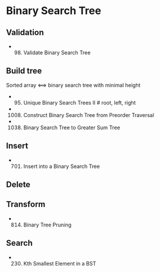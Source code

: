 # Binary Search Tree


## Validation
- 98. Validate Binary Search Tree      

 

## Build tree
Sorted array <==> binary search tree with minimal height
- 95. Unique Binary Search Trees II             # root, left, right
- 1008. Construct Binary Search Tree from Preorder Traversal
- 1038. Binary Search Tree to Greater Sum Tree

## Insert
- 701. Insert into a Binary Search Tree

## Delete


## Transform
- 814. Binary Tree Pruning


## Search
- 230. Kth Smallest Element in a BST